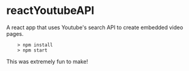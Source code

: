 # reactYoutubeAPI

A react app that uses Youtube's search API to create embedded video pages. 

```	> cd to project folder
	> npm install
	> npm start
```

This was extremely fun to make!
